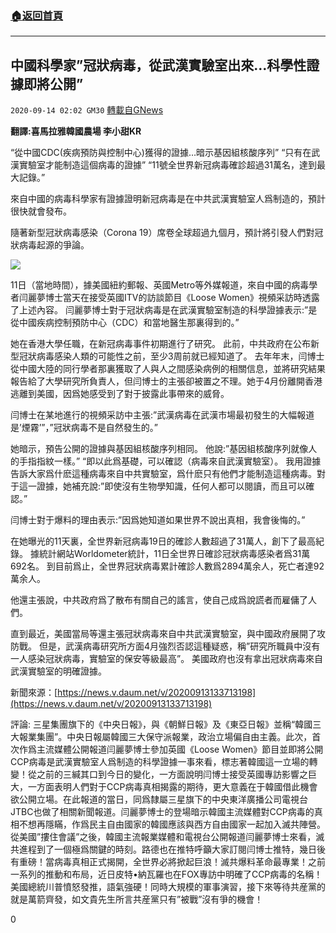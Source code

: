 ###  [:house:返回首頁](https://github.com/ourhimalayas/txt)
---

## 中國科學家”冠狀病毒，從武漢實驗室出來…科學性證據即將公開”
`2020-09-14 02:02 GM30` [轉載自GNews](https://gnews.org/zh-hant/353964/)

**翻譯:喜馬拉雅韓國農場 李小甜KR**

“從中國CDC(疾病預防與控制中心)獲得的證據…暗示基因組核酸序列”
“只有在武漢實驗室才能制造這個病毒的證據”
“11號全世界新冠病毒確診超過31萬名，達到最大記錄。”

來自中國的病毒科學家有證據證明新冠病毒是在中共武漢實驗室人爲制造的，預計很快就會發布。

隨著新型冠狀病毒感染（Corona 19）席卷全球超過九個月，預計將引發人們對冠狀病毒起源的爭論。

![](https://s3.amazonaws.com/gnews-media-offload/wp-content/uploads/2020/09/14015900/08_image1-1.jpg)

11日（當地時間），據美國紐約郵報、英國Metro等外媒報道，來自中國的病毒學者闫麗夢博士當天在接受英國ITV的訪談節目《Loose Women》視頻采訪時透露了上述內容。 闫麗夢博士對于冠狀病毒是在武漢實驗室制造的科學證據表示:”是從中國疾病控制預防中心（CDC）和當地醫生那裏得到的。”

她在香港大學任職，在新冠病毒事件初期進行了研究。 此前，中共政府在公布新型冠狀病毒感染人類的可能性之前，至少3周前就已經知道了。 去年年末，闫博士從中國大陸的同行學者那裏獲取了人與人之間感染病例的相關信息，並將研究結果報告給了大學研究所負責人，但闫博士的主張卻被置之不理。她于4月份離開香港逃離到美國，因爲她感受到了對于披露此事帶來的威脅。

闫博士在某地進行的視頻采訪中主張:”武漢病毒在武漢市場最初發生的大幅報道是’煙霧’”，”冠狀病毒不是自然發生的。”

她暗示，預告公開的證據與基因組核酸序列相同。 他說:”基因組核酸序列就像人的手指指紋一樣。” “即以此爲基礎，可以確認（病毒來自武漢實驗室）。 我用證據告訴大家爲什麽這種病毒來自中共實驗室，爲什麽只有他們才能制造這種病毒。對于這一證據，她補充說:”即使沒有生物學知識，任何人都可以閱讀，而且可以確認。”

闫博士對于爆料的理由表示:”因爲她知道如果世界不說出真相，我會後悔的。”

在她曝光的11天裏，全世界新冠病毒19日的確診人數超過了31萬人，創下了最高紀錄。 據統計網站Worldometer統計，11日全世界日確診冠狀病毒感染者爲31萬692名。 到目前爲止，全世界冠狀病毒累計確診人數爲2894萬余人，死亡者達92萬余人。

他還主張說，中共政府爲了散布有關自己的謠言，使自己成爲說謊者而雇傭了人們。

直到最近，美國當局等還主張冠狀病毒來自中共武漢實驗室，與中國政府展開了攻防戰。 但是，武漢病毒研究所方面4月強烈否認這種疑惑，稱”研究所職員中沒有一人感染冠狀病毒，實驗室的保安等級最高”。 美國政府也沒有拿出冠狀病毒來自武漢實驗室的明確證據。

新聞來源：[https://news.v.daum.net/v/20200913133713198](https://news.v.daum.net/v/20200913133713198)

評論: 三星集團旗下的《中央日報》，與《朝鮮日報》及《東亞日報》並稱“韓國三大報業集團”。中央日報屬韓國三大保守派報業，政治立場偏自由主義。此次，首次作爲主流媒體公開報道闫麗夢博士參加英國《Loose Women》節目並即將公開CCP病毒是武漢實驗室人爲制造的科學證據一事來看，標志著韓國這一立場的轉變！從之前的三緘其口到今日的變化，一方面說明闫博士接受英國專訪影響之巨大，一方面表明人們對于CCP病毒真相揭露的期待，更大意義在于韓國借此機會欲公開立場。在此報道的當日，同爲隸屬三星旗下的中央東洋廣播公司電視台JTBC也做了相關新聞報道。闫麗夢博士的登場暗示韓國主流媒體對CCP病毒的真相不想再隱瞞，作爲民主自由國家的韓國應該與西方自由國家一起加入滅共陣營。從美國”摟住會議”之後，韓國主流報業媒體和電視台公開報道闫麗夢博士來看，滅共進程到了一個極爲關鍵的時刻。路德也在推特呼籲大家訂閱闫博士推特，幾日後有重磅！當病毒真相正式揭開，全世界必將掀起巨浪！滅共爆料革命最專業！之前一系列的推動和布局，近日皮特•納瓦羅也在FOX專訪中明確了CCP病毒的名稱！美國總統川普憤怒發推，語氣強硬！同時大規模的軍事演習，接下來等待共産黨的就是萬箭齊發，如文貴先生所言共産黨只有”被戰”沒有爭的機會！

0
